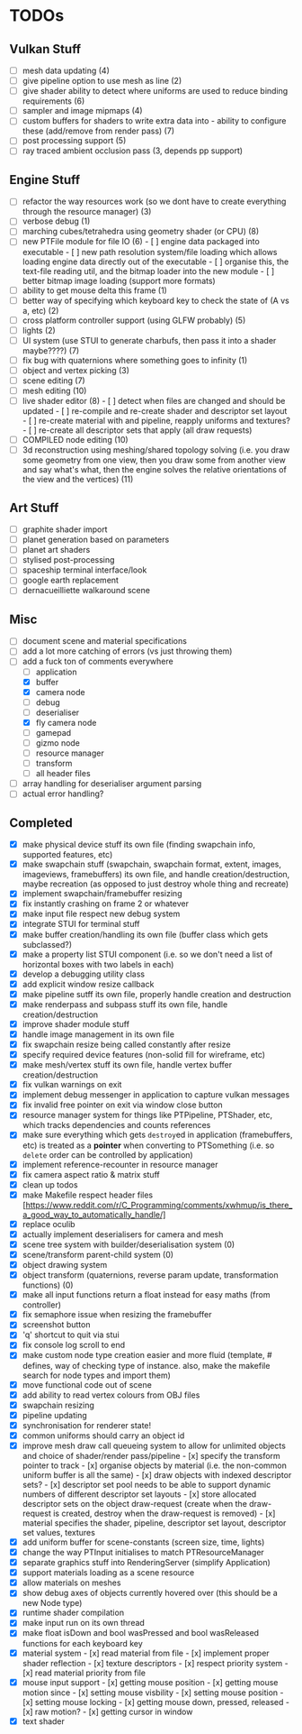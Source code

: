 # TODOs

## Vulkan Stuff

- [ ] mesh data updating                                                                     (4)
- [ ] give pipeline option to use mesh as line                                               (2)
- [ ] give shader ability to detect where uniforms are used to reduce binding requirements   (6)
- [ ] sampler and image mipmaps                                                              (4)
- [ ] custom buffers for shaders to write extra data into - ability to configure these (add/remove from render pass) (7)
- [ ] post processing support                                                                (5)
- [ ] ray traced ambient occlusion pass                                                      (3, depends pp support)

## Engine Stuff

- [ ] refactor the way resources work (so we dont have to create everything through the resource manager) (3)
- [ ] verbose debug                                                                          (1)
- [ ] marching cubes/tetrahedra using geometry shader (or CPU)                               (8)
- [ ] new PTFile module for file IO                                                          (6)
      - [ ] engine data packaged into executable
      - [ ] new path resolution system/file loading which allows loading engine data directly out of the executable
      - [ ] organise this, the text-file reading util, and the bitmap loader into the new module
      - [ ] better bitmap image loading (support more formats)
- [ ] ability to get mouse delta this frame                                                  (1)
- [ ] better way of specifying which keyboard key to check the state of (A vs a, etc)        (2)
- [ ] cross platform controller support (using GLFW probably)                                (5)
- [ ] lights                                                                                 (2)
- [ ] UI system (use STUI to generate charbufs, then pass it into a shader maybe????)        (7)
- [ ] fix bug with quaternions where something goes to infinity                              (1)
- [ ] object and vertex picking                                                              (3)
- [ ] scene editing                                                                          (7)
- [ ] mesh editing                                                                           (10)
- [ ] live shader editor                                                                     (8)
      - [ ] detect when files are changed and should be updated
      - [ ] re-compile and re-create shader and descriptor set layout
      - [ ] re-create material with and pipeline, reapply uniforms and textures?
      - [ ] re-create all descriptor sets that apply (all draw requests)
- [ ] COMPILED node editing                                                                  (10)
- [ ] 3d reconstruction using meshing/shared topology solving (i.e. you draw some geometry from one view, then you draw some from another view and say what's what, then the engine solves the relative orientations of the view and the vertices) (11)

## Art Stuff

- [ ] graphite shader import
- [ ] planet generation based on parameters
- [ ] planet art shaders
- [ ] stylised post-processing
- [ ] spaceship terminal interface/look
- [ ] google earth replacement
- [ ] dernacueilliette walkaround scene

## Misc

- [ ] document scene and material specifications
- [ ] add a lot more catching of errors (vs just throwing them)
- [ ] add a fuck ton of comments everywhere
	- [ ] application
	- [x] buffer
	- [x] camera node
	- [ ] debug
	- [ ] deserialiser
	- [x] fly camera node
	- [ ] gamepad
	- [ ] gizmo node
	- [ ] resource manager
	- [ ] transform
	- [ ] all header files
- [ ] array handling for deserialiser argument parsing
- [ ] actual error handling?

## Completed

- [x] make physical device stuff its own file (finding swapchain info, supported features, etc)
- [x] make swapchain stuff (swapchain, swapchain format, extent, images, imageviews, framebuffers) its own file, and handle creation/destruction, maybe recreation (as opposed to just destroy whole thing and recreate)
- [x] implement swapchain/framebuffer resizing
- [x] fix instantly crashing on frame 2 or whatever
- [x] make input file respect new debug system
- [x] integrate STUI for terminal stuff
- [x] make buffer creation/handling its own file (buffer class which gets subclassed?)
- [x] make a property list STUI component (i.e. so we don't need a list of horizontal boxes with two labels in each)
- [x] develop a debugging utility class
- [x] add explicit window resize callback
- [x] make pipeline sutff its own file, properly handle creation and destruction
- [x] make renderpass and subpass stuff its own file, handle creation/destruction
- [x] improve shader module stuff
- [x] handle image management in its own file
- [x] fix swapchain resize being called constantly after resize
- [x] specify required device features (non-solid fill for wireframe, etc)
- [x] make mesh/vertex stuff its own file, handle vertex buffer creation/destruction
- [x] fix vulkan warnings on exit
- [x] implement debug messenger in application to capture vulkan messages
- [x] fix invalid free pointer on exit via window close button
- [x] resource manager system for things like PTPipeline, PTShader, etc, which tracks dependencies and counts references
- [x] make sure everything which gets `destroy`ed in application (framebuffers, etc) is treated as a **pointer** when converting to PTSomething (i.e. so `delete` order can be controlled by application)
- [x] implement reference-recounter in resource manager
- [x] fix camera aspect ratio & matrix stuff
- [x] clean up todos
- [x] make Makefile respect header files [https://www.reddit.com/r/C_Programming/comments/xwhmup/is_there_a_good_way_to_automatically_handle/]
- [x] replace oculib
- [x] actually implement deserialisers for camera and mesh
- [x] scene tree system with builder/deserialisation system (0)
- [x] scene/transform parent-child system (0)
- [x] object drawing system
- [x] object transform (quaternions, reverse param update, transformation functions) (0)
- [x] make all input functions return a float instead for easy maths (from controller)
- [x] fix semaphore issue when resizing the framebuffer
- [x] screenshot button
- [x] 'q' shortcut to quit via stui
- [x] fix console log scroll to end
- [x] make custom node type creation easier and more fluid (template, # defines, way of checking type of instance. also, make the makefile search for node types and import them)
- [x] move functional code out of scene
- [x] add ability to read vertex colours from OBJ files
- [x] swapchain resizing
- [x] pipeline updating
- [x] synchronisation for renderer state!
- [x] common uniforms should carry an object id
- [x] improve mesh draw call queueing system to allow for unlimited objects and choice of shader/render pass/pipeline
      - [x] specify the transform pointer to track
      - [x] organise objects by material (i.e. the non-common uniform buffer is all the same)
      - [x] draw objects with indexed descriptor sets?
      - [x] descriptor set pool needs to be able to support dynamic numbers of different descriptor set layouts
      - [x] store allocated descriptor sets on the object draw-request (create when the draw-request is created, destroy when the draw-request is removed)
      - [x] material specifies the shader, pipeline, descriptor set layout, descriptor set values, textures
- [x] add uniform buffer for scene-constants (screen size, time, lights)
- [x] change the way PTInput initialises to match PTResourceManager
- [x] separate graphics stuff into RenderingServer (simplify Application)
- [x] support materials loading as a scene resource
- [x] allow materials on meshes
- [x] show debug axes of objects currently hovered over (this should be a new Node type)
- [x] runtime shader compilation
- [x] make input run on its own thread
- [x] make float isDown and bool wasPressed and bool wasReleased functions for each keyboard key
- [x] material system
      - [x] read material from file
      - [x] implement proper shader reflection
      - [x] texture descriptors
      - [x] respect priority system
      - [x] read material priority from file
- [x] mouse input support
      - [x] getting mouse position
      - [x] getting mouse motion since
      - [x] setting mouse visbility
      - [x] setting mouse position
      - [x] setting mouse locking
      - [x] getting mouse down, pressed, released
      - [x] raw motion?
      - [x] getting cursor in window
- [x] text shader
